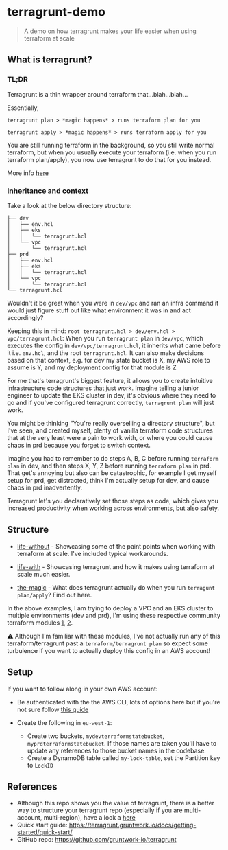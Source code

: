 # terragrunt-demo

> A demo on how terragrunt makes your life easier when using terraform at scale

## What is terragrunt?

### TL;DR

Terragrunt is a thin wrapper around terraform that…blah…blah...

Essentially,

`terragrunt plan > *magic happens* > runs terraform plan for you`

`terragrunt apply > *magic happens* > runs terraform apply for you`

You are still running terraform in the background, so you still write normal
terraform, but when you usually execute your terraform (i.e. when you run
terraform plan/apply), you now use terragrunt to do that for you instead.

More info [here](https://terragrunt.gruntwork.io)

### Inheritance and context

Take a look at the below directory structure:

```text
├── dev
│   ├── env.hcl
│   ├── eks
│   │   └── terragrunt.hcl
│   └── vpc
│       └── terragrunt.hcl
├── prd
│   ├── env.hcl
│   ├── eks
│   │   └── terragrunt.hcl
│   └── vpc
│       └── terragrunt.hcl
└── terragrunt.hcl
```

Wouldn't it be great when you were in `dev/vpc` and ran an infra command it
would just figure stuff out like what environment it was in and act accordingly?

Keeping this in mind: `root terragrunt.hcl > dev/env.hcl > vpc/terragrunt.hcl`:
When you run `terragrunt plan` in `dev/vpc`, which executes the config in
`dev/vpc/terragrunt.hcl`, it inherits what came before it i.e. `env.hcl`, and
the root `terragrunt.hcl`. It can also make decisions based on that context,
e.g. for dev my state bucket is X, my AWS role to assume is Y, and my deployment
config for that module is Z

For me that's terragrunt's biggest feature, it allows you to create intuitive
infrastructure code structures that just work. Imagine telling a junior engineer
to update the EKS cluster in dev, it's obvious where they need to go and if
you've configured terragrunt correctly, `terragrunt plan` will just work.

You might be thinking "You're really overselling a directory structure", but
I've seen, and created myself, plenty of vanilla terraform code structures that
at the very least were a pain to work with, or where you could cause chaos in
prd because you forget to switch context.

Imagine you had to remember to do steps A, B, C before running `terraform plan`
in dev, and then steps X, Y, Z before running `terraform plan` in prd. That
get's annoying but also can be catastrophic, for example I get myself setup for
prd, get distracted, think I'm actually setup for dev, and cause chaos in prd
inadvertently.

Terragrunt let's you declaratively set those steps as code, which gives you
increased productivity when working across environments, but also safety.

## Structure

- [life-without](./life-without) - Showcasing some of the paint points when
  working with terraform at scale. I've included typical workarounds.

- [life-with](./life-with) - Showcasing terragrunt and how it makes using
  terraform at scale much easier.

- [the-magic](./the-magic) - What does terragrunt actually do when you run
  `terragunt plan/apply`? Find out here.

In the above examples, I am trying to deploy a VPC and an EKS cluster to multiple
environments (dev and prd), I'm using these respective community terraform
modules [1](https://github.com/terraform-aws-modules/terraform-aws-vpc),
[2](https://github.com/terraform-aws-modules/terraform-aws-eks).

:warning: Although I'm familiar with these modules, I've not actually run any of
this terraform/terragrunt past a `terraform/terragrunt plan` so expect some
turbulence if you want to actually deploy this config in an AWS account!

## Setup

If you want to follow along in your own AWS account:

- Be authenticated with the the AWS CLI, lots of options here but if you're not
  sure follow [this
  guide](https://docs.aws.amazon.com/polly/latest/dg/setup-aws-cli.html)

- Create the following in `eu-west-1`:
  - Create two buckets, `mydevterraformstatebucket`,
    `myprdterraformstatebucket`. If those names are taken you'll have to update
    any references to those bucket names in the codebase.
  - Create a DynamoDB table called `my-lock-table`, set the Partition key to
    `LockID`

## References

- Although this repo shows you the value of terragrunt, there is a better way to
  structure your terragrunt repo (especially if you are multi-account,
  multi-region), have a look a
  [here](https://github.com/gruntwork-io/terragrunt-infrastructure-live-example)
- Quick start guide:
  <https://terragrunt.gruntwork.io/docs/getting-started/quick-start/>
- GitHub repo: <https://github.com/gruntwork-io/terragrunt>
